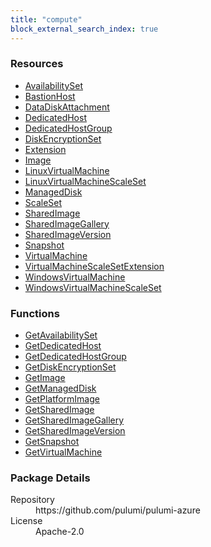 ```yaml
---
title: "compute"
block_external_search_index: true
---
```


<!-- WARNING: this file was generated by Pulumi Docs Generator. -->
<!-- Do not edit by hand unless you're certain you know what you are doing! -->

<h3>Resources</h3>
<ul class="api">
    <li><a href="availabilityset"><span class="symbol resource"></span>AvailabilitySet</a></li>
    <li><a href="bastionhost"><span class="symbol resource"></span>BastionHost</a></li>
    <li><a href="datadiskattachment"><span class="symbol resource"></span>DataDiskAttachment</a></li>
    <li><a href="dedicatedhost"><span class="symbol resource"></span>DedicatedHost</a></li>
    <li><a href="dedicatedhostgroup"><span class="symbol resource"></span>DedicatedHostGroup</a></li>
    <li><a href="diskencryptionset"><span class="symbol resource"></span>DiskEncryptionSet</a></li>
    <li><a href="extension"><span class="symbol resource"></span>Extension</a></li>
    <li><a href="image"><span class="symbol resource"></span>Image</a></li>
    <li><a href="linuxvirtualmachine"><span class="symbol resource"></span>LinuxVirtualMachine</a></li>
    <li><a href="linuxvirtualmachinescaleset"><span class="symbol resource"></span>LinuxVirtualMachineScaleSet</a></li>
    <li><a href="manageddisk"><span class="symbol resource"></span>ManagedDisk</a></li>
    <li><a href="scaleset"><span class="symbol resource"></span>ScaleSet</a></li>
    <li><a href="sharedimage"><span class="symbol resource"></span>SharedImage</a></li>
    <li><a href="sharedimagegallery"><span class="symbol resource"></span>SharedImageGallery</a></li>
    <li><a href="sharedimageversion"><span class="symbol resource"></span>SharedImageVersion</a></li>
    <li><a href="snapshot"><span class="symbol resource"></span>Snapshot</a></li>
    <li><a href="virtualmachine"><span class="symbol resource"></span>VirtualMachine</a></li>
    <li><a href="virtualmachinescalesetextension"><span class="symbol resource"></span>VirtualMachineScaleSetExtension</a></li>
    <li><a href="windowsvirtualmachine"><span class="symbol resource"></span>WindowsVirtualMachine</a></li>
    <li><a href="windowsvirtualmachinescaleset"><span class="symbol resource"></span>WindowsVirtualMachineScaleSet</a></li>
</ul>

<h3>Functions</h3>
<ul class="api">
    <li><a href="getavailabilityset"><span class="symbol datasource"></span>GetAvailabilitySet</a></li>
    <li><a href="getdedicatedhost"><span class="symbol datasource"></span>GetDedicatedHost</a></li>
    <li><a href="getdedicatedhostgroup"><span class="symbol datasource"></span>GetDedicatedHostGroup</a></li>
    <li><a href="getdiskencryptionset"><span class="symbol datasource"></span>GetDiskEncryptionSet</a></li>
    <li><a href="getimage"><span class="symbol datasource"></span>GetImage</a></li>
    <li><a href="getmanageddisk"><span class="symbol datasource"></span>GetManagedDisk</a></li>
    <li><a href="getplatformimage"><span class="symbol datasource"></span>GetPlatformImage</a></li>
    <li><a href="getsharedimage"><span class="symbol datasource"></span>GetSharedImage</a></li>
    <li><a href="getsharedimagegallery"><span class="symbol datasource"></span>GetSharedImageGallery</a></li>
    <li><a href="getsharedimageversion"><span class="symbol datasource"></span>GetSharedImageVersion</a></li>
    <li><a href="getsnapshot"><span class="symbol datasource"></span>GetSnapshot</a></li>
    <li><a href="getvirtualmachine"><span class="symbol datasource"></span>GetVirtualMachine</a></li>
</ul>

<h3>Package Details</h3>
<dl class="package-details">
	<dt>Repository</dt>
	<dd>https://github.com/pulumi/pulumi-azure</dd>
	<dt>License</dt>
	<dd>Apache-2.0</dd>
</dl>

